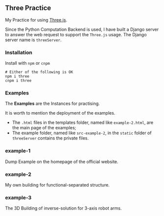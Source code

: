 ## Three Practice

My Practice for using [Three.js](http://www.webgl3d.cn/ "Three.js").

Since the Python Computation Backend is used,
I have built a Django server to answer the web request
to support the `Three.js` usage.
The Django server name is `threeServer`.

### Installation

Install with `npm` or `cnpm`

```shell
# Either of the following is OK
npm i three
cnpm i three
```

### Examples

The **Examples** are the Instances for practising.

It is worth to mention the deployment of the examples.

-   The `.html` files in the templates folder, named like `example-2.html`, are the main page of the examples;
-   The example folder, named like `src-example-2`, in the `static` folder of `threeServer` contains the private files.

### example-1

Dump Example on the homepage of the official website.

### example-2

My own building for functional-separated structure.

### example-3

The 3D Building of inverse-solution for 3-axis robot arms.
